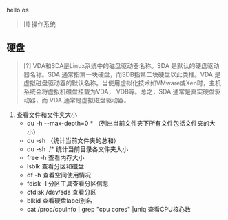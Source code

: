 hello os

> [!] 操作系统


## 硬盘
> [?] VDA和SDA是Linux系统中的磁盘驱动器名称。SDA 是默认的硬盘驱动器名称。SDA 通常指第一块硬盘，而SDB指第二块硬盘以此类推。VDA 是虚拟磁盘驱动器的默认名称。当使用虚拟化技术如VMware或Xen时，主机系统会将虚拟机磁盘挂载为VDA， VDB等。总之，SDA 通常是真实硬盘驱动器，而 VDA 通常是虚拟磁盘驱动器。
1. 查看文件和文件夹大小
	* du -h --max-depth=0 * （列出当前文件夹下所有文件包括文件夹的大小）
	* du -sh    （统计当前文件夹的总和）
	* du -sh ./* 统计当前目录各文件夹大小
	* free -h 查看内存大小
	* lsblk 查看分区和磁盘
	* df -h 查看空间使用情况
	* fdisk -l 分区工具查看分区信息
	* cfdisk /dev/sda 查看分区
	* blkid 查看硬盘label别名
	* cat /proc/cpuinfo | grep "cpu cores" |uniq 查看CPU核心数

